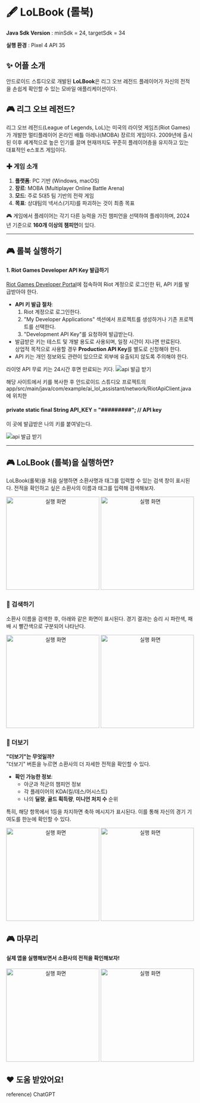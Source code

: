 # 🖋️ LoLBook (롤북)
**Java Sdk Version** : minSdk = 24, targetSdk = 34

**실행 환경** : Pixel 4 API 35
## ✨ 어플 소개
안드로이드 스튜디오로 개발된 **LoLBook**은 리그 오브 레전드 플레이어가 자신의 전적을 손쉽게 확인할 수 있는 모바일 애플리케이션이다.
## 🎮 리그 오브 레전드?

리그 오브 레전드(League of Legends, LoL)는 미국의 라이엇 게임즈(Riot Games)가 개발한 멀티플레이어 온라인 배틀 아레나(MOBA) 장르의 게임이다. 2009년에 출시된 이후 세계적으로 높은 인기를 끌며 현재까지도 꾸준히 플레이어층을 유지하고 있는 대표적인 e스포츠 게임이다.

### ✚ 게임 소개
1. **플랫폼**: PC 기반 (Windows, macOS)
2. **장르**: MOBA (Multiplayer Online Battle Arena)
3. **모드**: 주로 5대5 팀 기반의 전략 게임
4. **목표**: 상대팀의 넥서스(기지)를 파괴하는 것이 최종 목표

🎮 게임에서 플레이어는 각기 다른 능력을 가진 챔피언을 선택하여 플레이하며, 2024년 기준으로 **160개 이상의 챔피언**이 있다.


---

## 🎮 롤북 실행하기
#### 1. **Riot Games Developer API Key 발급하기**  
   [Riot Games Developer Portal](https://developer.riotgames.com)에 접속하여 Riot 계정으로 로그인한 뒤, API 키를 발급받아야 한다.  
   - **API 키 발급 절차**:
     1. Riot 계정으로 로그인한다.
     2. "My Developer Applications" 섹션에서 프로젝트를 생성하거나 기존 프로젝트를 선택한다.
     3. "Development API Key"를 요청하여 발급받는다.
   - 발급받은 키는 테스트 및 개발 용도로 사용되며, 일정 시간이 지나면 만료된다.  
     상업적 목적으로 사용할 경우 **Production API Key**를 별도로 신청해야 한다.  
   - API 키는 개인 정보와도 관련이 있으므로 외부에 유출되지 않도록 주의해야 한다.

라이엇 API 무료 키는 24시간 후면 만료되는 키다.
![api 발급 받기](./photo/5.png)

해당 사이트에서 키를 복사한 후 안드로이드 스튜디오 프로젝트의
app/src/main/java/com/example/ai_lol_assistant/network/RiotApiClient.java에 위치한 
#### private static final String API_KEY = "#########"; // API key
이 곳에 발급받은 나의 키를 붙여넣는다.

![api 발급 받기](./photo/6.png)

---

## 🎮 LoLBook (롤북)을 실행하면?
LoLBook(롤북)을 처음 실행하면 소환사명과 태그를 입력할 수 있는 검색 창이 표시된다. 전적을 확인하고 싶은 소환사의 이름과 태그를 입력해 검색해보자.

<div style="text-align: center;">
<img src="./photo/1.png" alt="실행 화면" width="250"> <img src="./photo/2.png" alt="실행 화면" width="250">
</div>

### 🔎 검색하기

소환사 이름을 검색한 후, 아래와 같은 화면이 표시된다. 경기 결과는 승리 시 파란색, 패배 시 빨간색으로 구분되어 나타난다.

<div style="text-align: center;">
<img src="./photo/2-1.png" alt="실행 화면" width="250"> <img src="./photo/2-2.png" alt="실행 화면" width="250">
</div>

### 🔎 더보기

**"더보기"는 무엇일까?**  
"더보기" 버튼을 누르면 소환사의 더 자세한 전적을 확인할 수 있다.  

- **확인 가능한 정보**:
  - 아군과 적군의 챔피언 정보
  - 각 플레이어의 KDA(킬/데스/어시스트)
  - 나의 **딜량**, **골드 획득량**, **미니언 처치 수** 순위

특히, 해당 항목에서 1등을 차지하면 축하 메시지가 표시된다. 이를 통해 자신의 경기 기여도를 한눈에 확인할 수 있다.

<div style="text-align: center;">
<img src="./photo/2-6.png" alt="실행 화면" width="250"> <img src="./photo/2-7.png" alt="실행 화면" width="250"> 
</div>

## 🎮 마무리
#### 실제 앱을 실행해보면서 소환사의 전적을 확인해보자!

<div style="text-align: center;">
<img src="./photo/main3.png" alt="실행 화면" width="250"> <img src="./photo/4-1.png" alt="실행 화면" width="250">
</div>

## ❤️ 도움 받았어요!
reference) ChatGPT
